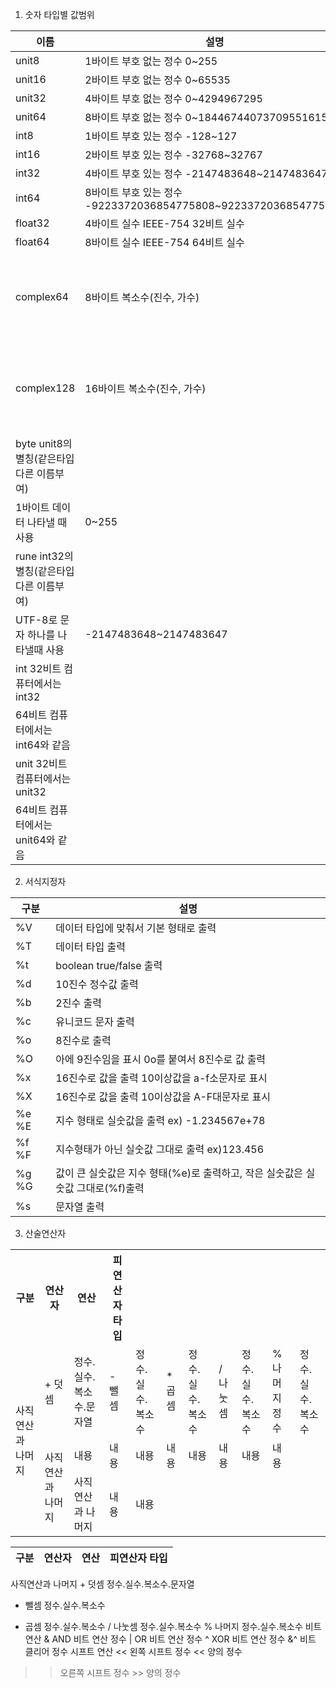 1. 숫자 타입별 값범위

 

|이름	|설명	|값 범위|
|---|---|---|
|unit8	|1바이트 부호 없는 정수	0~255
|unit16	|2바이트 부호 없는 정수	0~65535
|unit32	|4바이트 부호 없는 정수	0~4294967295
|unit64	|8바이트 부호 없는 정수	0~18446744073709551615
|int8	|1바이트 부호 있는 정수	-128~127
|int16	|2바이트 부호 있는 정수	-32768~32767
|int32	|4바이트 부호 있는 정수	-2147483648~2147483647
|int64	|8바이트 부호 있는 정수	-9223372036854775808~9223372036854775807
|float32	|4바이트 실수	IEEE-754 32비트 실수
|float64	|8바이트 실수	IEEE-754 64비트 실수
|complex64	|8바이트 복소수(진수, 가수)|	진수와 가수 범위는 float32 범위아 같음
|complex128	|16바이트 복소수(진수, 가수)|	진수와 가수 범위는 float64 범위아 같음
|byte	unit8의 별칭(같은타입 다른 이름부여)
1바이트 데이터 나타낼 때 사용|	0~255
|rune	int32의 별칭(같은타입 다른 이름부여)
UTF-8로 문자 하나를 나타낼때 사용|	-2147483648~2147483647
|int	32비트 컴퓨터에서는 int32
64비트 컴퓨터에서는 int64와 같음	 |
|unit	32비트 컴퓨터에서는 unit32
64비트 컴퓨터에서는 unit64와 같음	 |
 

2. 서식지정자

|구분|	설명|
|---|---|
|%V|	데이터 타입에 맞춰서 기본 형태로 출력|
|%T|	데이터 타입 출력|
|%t|	boolean true/false 출력||
|%d|	10진수 정수값 출력|
|%b|	2진수 출력|
|%c|	유니코드 문자 출력|
|%o|	8진수로 출력|
|%O|	아에 9진수임을 표시 0o를 붙여서 8진수로 값 출력|
|%x|	16진수로 값을 출력 10이상값을 a-f소문자로 표시|
|%X|	16진수로 값을 출력 10이상값을 A-F대문자로 표시|
|%e %E|	지수 형태로 실숫값을 출력  ex) -1.234567e+78|
|%f %F|	지수형태가 아닌 실숫값 그대로 출력 ex)123.456|
|%g %G|	값이 큰 실숫값은 지수 형태(%e)로 출력하고, 작은 실숫값은 실숫값 그대로(%f)출력|
|%s|	문자열 출력|


3. 산술연산자

<table>
  <tr>
    <th>구분</th>
    <th>연산자</th>
    <th>연산</th>
    <th>피연산자 타입</th>
  </tr>
  <tr>
    <td rowspan="5">사직연산과 나머지</td>
    <td>+	덧셈</td>
    <td>정수.실수.복소수.문자열</td>
    <td>-	뺄셈</td>
    <td>정수.실수.복소수</td>
    <td>*	곱셈</td>
    <td>정수.실수.복소수</td>
    <td>/	나눗셈</td>
    <td>정수.실수.복소수</td>
    <td>%	나머지	정수</td>
    <td>정수.실수.복소수</td>
  </tr>
  <tr>
    <td rowspan="4">사직연산과 나머지</td>
    <td>내용</td>
    <td>내용</td>
    <td>내용</td>
    <td>내용</td>
    <td>내용</td>
    <td>내용</td>
    <td>내용</td>
    <td>내용</td>
  </tr>
   <tr>
    <td rowspan="2">사직연산과 나머지</td>
    <td>내용</td>
    <td>내용</td>
  </tr>
</table>


|구분	|연산자	|연산	|피연산자 타입|
|---|---|---|---|
사직연산과 나머지	+	덧셈	정수.실수.복소수.문자열
-	뺄셈	정수.실수.복소수
*	곱셈	정수.실수.복소수
/	나눗셈	정수.실수.복소수
%	나머지	정수.실수.복소수
비트 연산	&	AND 비트 연산	정수
|	OR 비트 연산	정수
^	XOR 비트 연산	정수
&^	비트 클리어	정수
시프트 연산	<<	왼쪽 시프트	정수 << 양의 정수
>>	오른쪽 시프트	정수 >> 양의 정수
 
